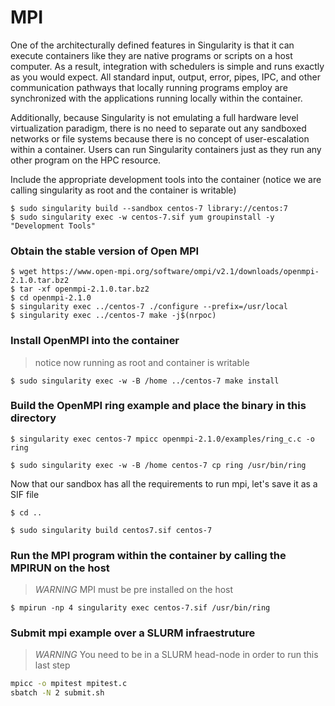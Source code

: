 # MPI
One of the architecturally defined features in Singularity is that it can execute containers like they are native programs or scripts on a host computer. As a result, integration with schedulers is simple and runs exactly as you would expect. All standard input, output, error, pipes, IPC, and other communication pathways that locally running programs employ are synchronized with the applications running locally within the container.

Additionally, because Singularity is not emulating a full hardware level virtualization paradigm, there is no need to separate out any sandboxed networks or file systems because there is no concept of user-escalation within a container. Users can run Singularity containers just as they run any other program on the HPC resource.

Include the appropriate development tools into the container (notice we are calling
singularity as root and the container is writable)

```
$ sudo singularity build --sandbox centos-7 library://centos:7
$ sudo singularity exec -w centos-7.sif yum groupinstall -y "Development Tools"
```
### Obtain the stable version of Open MPI
```
$ wget https://www.open-mpi.org/software/ompi/v2.1/downloads/openmpi-2.1.0.tar.bz2
$ tar -xf openmpi-2.1.0.tar.bz2
$ cd openmpi-2.1.0
$ singularity exec ../centos-7 ./configure --prefix=/usr/local
$ singularity exec ../centos-7 make -j$(nrpoc)
```
### Install OpenMPI into the container

> notice now running as root and container is writable

```
$ sudo singularity exec -w -B /home ../centos-7 make install
```
### Build the OpenMPI ring example and place the binary in this directory
```
$ singularity exec centos-7 mpicc openmpi-2.1.0/examples/ring_c.c -o ring

$ sudo singularity exec -w -B /home centos-7 cp ring /usr/bin/ring
```

Now that our sandbox has all the requirements to run mpi, let's save it as a SIF file

```
$ cd ..

$ sudo singularity build centos7.sif centos-7
```

### Run the MPI program within the container by calling the MPIRUN on the host

> *WARNING* MPI must be pre installed on the host

```
$ mpirun -np 4 singularity exec centos-7.sif /usr/bin/ring
```
### Submit mpi example over a SLURM infraestruture

> *WARNING* You need to be in a SLURM head-node in order to run this last step

```bash
mpicc -o mpitest mpitest.c
sbatch -N 2 submit.sh
```
